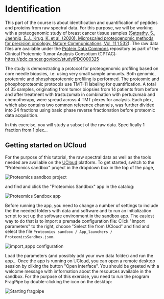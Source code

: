 # Identification

This part of the course is about identification and quantification of peptides and proteins from raw spectral data. For this purpose, we will be working with a proteogenomic study of breast cancer tissue samples ([Satpathy, S., Jaehnig, E.J., Krug, K. et al. (2020). Microscaled proteogenomic methods for precision oncology. Nature Communications, Vol. 11,1 532](https://www.ncbi.nlm.nih.gov/pubmed/31988290)). The raw data files are available under the [Protein Data Commons](https://pdc.cancer.gov/pdc/) repository as part of the Clinical Proteomic Tumor Analysis Consotium (CPTAC): https://pdc.cancer.gov/pdc/study/PDC000325

The study is demonstrating a protocol for proteogenomic profiling based on core needle biopsies, i.e. using very small sample amounts. Both genomic, proteomic and phosphoproteomic profiling is performed. The proteomic and phosphoproteomic protocols use TMT-11 labeling for quantification. A total of 35 samples, originating from tumor biopsies from 14 patients from before and after treatment with trastuzumab in combination with pertuzumab and chemotherapy, were spread across 4 TMT plexes for analysis. Each plex, which also contains two common reference channels, was further divided into 24 fractions using basic phase reverse fractionation before proteomic data acquisition.

In this exercise, you will study a subset of the raw data. Specifically 1 fraction from 1 plex...


## Getting started on UCloud

For the purpose of this tutorial, the raw spectral data as well as the tools needed are available on the [UCloud](https://cloud.sdu.dk/) platform. To get started, switch to the "Proteomics sandbox" project in the dropdown box in the top of the page,

![Proteomics sandbox project](https://user-images.githubusercontent.com/3648982/141947252-6d3aa332-6e03-48a7-9aa0-b68f078665a9.png)

and find and click the "Proteomics Sandbox" app in the catalog:

![Proteomics Sandbox app](https://user-images.githubusercontent.com/3648982/141946651-1aaba841-bad2-4ace-89a1-04232bea5a75.png)

Before running the app, you need to change a number of settings to include the the needed folders with data and software and to run an initialization script to set up the software environment in the sandbox app. The easiest way to do that is to import a premade configuration file: Click "Import parameters" to the right, choose "Select file from UCloud" and find and select the file `Proteomics sandbox / App_launchers / ProteomicsSandbox.json`.

![import_appp configuration](https://user-images.githubusercontent.com/3648982/141950906-befda2a4-b712-4f8d-a5d0-256249eedb6d.png)


Load the parameters (and possibly add your own data folder) and run the app... Once the app is running on UCloud, you can open a remote desktop session by cliking the button "Open interface". You should be greeted with a welcome message with imformation about the resources available in the sandbox. For the purpose of this exercise, you need to run the program FragPipe by double-clicking the icon on the desktop:

![Starting fragpipe](https://user-images.githubusercontent.com/3648982/141952788-6d64a203-d838-4511-a787-7fb5b03ac532.png)

